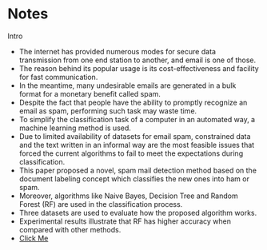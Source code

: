 # Notes

Intro

- The internet has provided numerous modes for secure data transmission from one end station to another, and email is one of those. 
- The reason behind its popular usage is its cost-effectiveness and facility for fast communication. 
- In the meantime, many undesirable emails are generated in a bulk format for a monetary benefit called spam. 
- Despite the fact that people have the ability to promptly recognize an email as spam, performing such task may waste time. 
- To simplify the classification task of a computer in an automated way, a machine learning method is used. 
- Due to limited availability of datasets for email spam, constrained data and the text written in an informal way are the most feasible issues that forced the current algorithms to fail to meet the expectations during classification. 
- This paper proposed a novel, spam mail detection method based on the document labeling concept which classifies the new ones into ham or spam. 
- Moreover, algorithms like Naive Bayes, Decision Tree and Random Forest (RF) are used in the classification process. 
- Three datasets are used to evaluate how the proposed algorithm works. 
- Experimental results illustrate that RF has higher accuracy when compared with other methods.
- [Click Me](https://www.researchgate.net/publication/336989175_Machine_intelligence-based_algorithms_for_spam_filtering_on_document_labeling)
